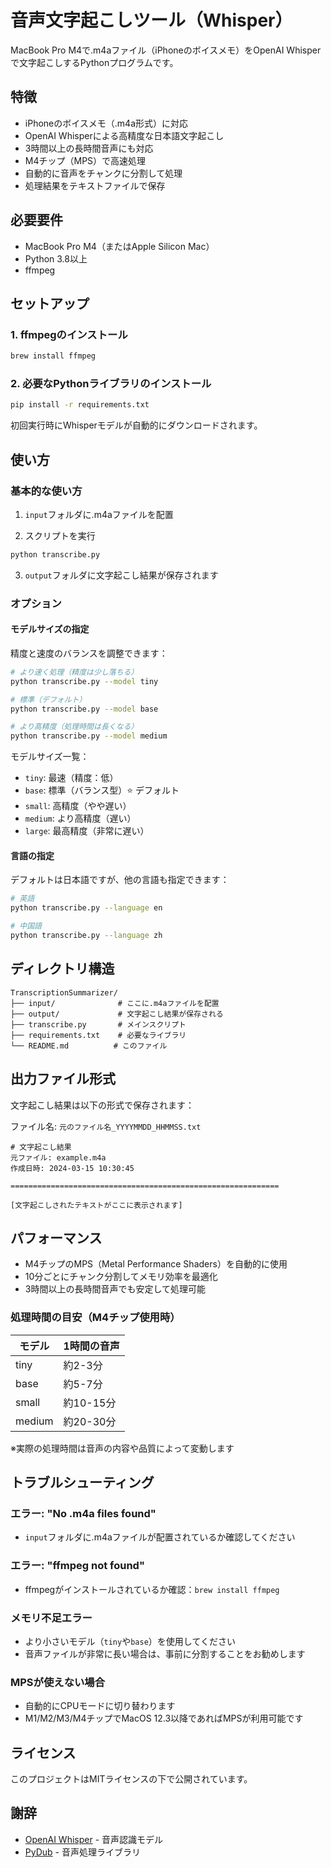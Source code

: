 # 音声文字起こしツール（Whisper）

MacBook Pro M4で.m4aファイル（iPhoneのボイスメモ）をOpenAI Whisperで文字起こしするPythonプログラムです。

## 特徴

- iPhoneのボイスメモ（.m4a形式）に対応
- OpenAI Whisperによる高精度な日本語文字起こし
- 3時間以上の長時間音声にも対応
- M4チップ（MPS）で高速処理
- 自動的に音声をチャンクに分割して処理
- 処理結果をテキストファイルで保存

## 必要要件

- MacBook Pro M4（またはApple Silicon Mac）
- Python 3.8以上
- ffmpeg

## セットアップ

### 1. ffmpegのインストール

```bash
brew install ffmpeg
```

### 2. 必要なPythonライブラリのインストール

```bash
pip install -r requirements.txt
```

初回実行時にWhisperモデルが自動的にダウンロードされます。

## 使い方

### 基本的な使い方

1. `input`フォルダに.m4aファイルを配置

2. スクリプトを実行

```bash
python transcribe.py
```

3. `output`フォルダに文字起こし結果が保存されます

### オプション

#### モデルサイズの指定

精度と速度のバランスを調整できます：

```bash
# より速く処理（精度は少し落ちる）
python transcribe.py --model tiny

# 標準（デフォルト）
python transcribe.py --model base

# より高精度（処理時間は長くなる）
python transcribe.py --model medium
```

モデルサイズ一覧：
- `tiny`: 最速（精度：低）
- `base`: 標準（バランス型）⭐️ デフォルト
- `small`: 高精度（やや遅い）
- `medium`: より高精度（遅い）
- `large`: 最高精度（非常に遅い）

#### 言語の指定

デフォルトは日本語ですが、他の言語も指定できます：

```bash
# 英語
python transcribe.py --language en

# 中国語
python transcribe.py --language zh
```

## ディレクトリ構造

```
TranscriptionSummarizer/
├── input/              # ここに.m4aファイルを配置
├── output/             # 文字起こし結果が保存される
├── transcribe.py       # メインスクリプト
├── requirements.txt    # 必要なライブラリ
└── README.md          # このファイル
```

## 出力ファイル形式

文字起こし結果は以下の形式で保存されます：

ファイル名: `元のファイル名_YYYYMMDD_HHMMSS.txt`

```
# 文字起こし結果
元ファイル: example.m4a
作成日時: 2024-03-15 10:30:45

============================================================

[文字起こしされたテキストがここに表示されます]
```

## パフォーマンス

- M4チップのMPS（Metal Performance Shaders）を自動的に使用
- 10分ごとにチャンク分割してメモリ効率を最適化
- 3時間以上の長時間音声でも安定して処理可能

### 処理時間の目安（M4チップ使用時）

| モデル | 1時間の音声 |
|--------|-------------|
| tiny   | 約2-3分     |
| base   | 約5-7分     |
| small  | 約10-15分   |
| medium | 約20-30分   |

※実際の処理時間は音声の内容や品質によって変動します

## トラブルシューティング

### エラー: "No .m4a files found"

- `input`フォルダに.m4aファイルが配置されているか確認してください

### エラー: "ffmpeg not found"

- ffmpegがインストールされているか確認：`brew install ffmpeg`

### メモリ不足エラー

- より小さいモデル（`tiny`や`base`）を使用してください
- 音声ファイルが非常に長い場合は、事前に分割することをお勧めします

### MPSが使えない場合

- 自動的にCPUモードに切り替わります
- M1/M2/M3/M4チップでMacOS 12.3以降であればMPSが利用可能です

## ライセンス

このプロジェクトはMITライセンスの下で公開されています。

## 謝辞

- [OpenAI Whisper](https://github.com/openai/whisper) - 音声認識モデル
- [PyDub](https://github.com/jiaaro/pydub) - 音声処理ライブラリ

